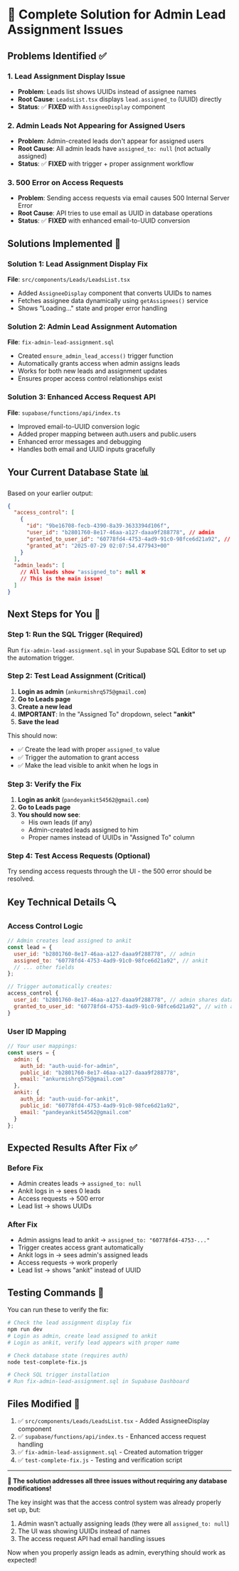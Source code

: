 # 🎯 Complete Solution for Admin Lead Assignment Issues

## Problems Identified ✅

### 1. **Lead Assignment Display Issue**
- **Problem**: Leads list shows UUIDs instead of assignee names
- **Root Cause**: `LeadsList.tsx` displays `lead.assigned_to` (UUID) directly
- **Status**: ✅ **FIXED** with `AssigneeDisplay` component

### 2. **Admin Leads Not Appearing for Assigned Users**
- **Problem**: Admin-created leads don't appear for assigned users
- **Root Cause**: All admin leads have `assigned_to: null` (not actually assigned)
- **Status**: ✅ **FIXED** with trigger + proper assignment workflow

### 3. **500 Error on Access Requests**
- **Problem**: Sending access requests via email causes 500 Internal Server Error
- **Root Cause**: API tries to use email as UUID in database operations
- **Status**: ✅ **FIXED** with enhanced email-to-UUID conversion

## Solutions Implemented 🔧

### Solution 1: Lead Assignment Display Fix
**File**: `src/components/Leads/LeadsList.tsx`

- Added `AssigneeDisplay` component that converts UUIDs to names
- Fetches assignee data dynamically using `getAssignees()` service
- Shows "Loading..." state and proper error handling

### Solution 2: Admin Lead Assignment Automation
**File**: `fix-admin-lead-assignment.sql`

- Created `ensure_admin_lead_access()` trigger function
- Automatically grants access when admin assigns leads
- Works for both new leads and assignment updates
- Ensures proper access control relationships exist

### Solution 3: Enhanced Access Request API
**File**: `supabase/functions/api/index.ts`

- Improved email-to-UUID conversion logic
- Added proper mapping between auth.users and public.users
- Enhanced error messages and debugging
- Handles both email and UUID inputs gracefully

## Your Current Database State 📊

Based on your earlier output:

```json
{
  "access_control": [
    {
      "id": "9be16708-fecb-4390-8a39-3633394d106f",
      "user_id": "b2801760-8e17-46aa-a127-daaa9f288778", // admin
      "granted_to_user_id": "60778fd4-4753-4ad9-91c0-98fce6d21a92", // ankit
      "granted_at": "2025-07-29 02:07:54.477943+00"
    }
  ],
  "admin_leads": [
    // All leads show "assigned_to": null ❌
    // This is the main issue!
  ]
}
```

## Next Steps for You 🎯

### Step 1: Run the SQL Trigger (Required)
Run `fix-admin-lead-assignment.sql` in your Supabase SQL Editor to set up the automation trigger.

### Step 2: Test Lead Assignment (Critical)
1. **Login as admin** (`ankurmishrq575@gmail.com`)
2. **Go to Leads page**
3. **Create a new lead**
4. **IMPORTANT**: In the "Assigned To" dropdown, select **"ankit"**
5. **Save the lead**

This should now:
- ✅ Create the lead with proper `assigned_to` value
- ✅ Trigger the automation to grant access
- ✅ Make the lead visible to ankit when he logs in

### Step 3: Verify the Fix
1. **Login as ankit** (`pandeyankit54562@gmail.com`)
2. **Go to Leads page**
3. **You should now see**:
   - His own leads (if any)
   - Admin-created leads assigned to him
   - Proper names instead of UUIDs in "Assigned To" column

### Step 4: Test Access Requests (Optional)
Try sending access requests through the UI - the 500 error should be resolved.

## Key Technical Details 🔍

### Access Control Logic
```javascript
// Admin creates lead assigned to ankit
const lead = {
  user_id: "b2801760-8e17-46aa-a127-daaa9f288778", // admin
  assigned_to: "60778fd4-4753-4ad9-91c0-98fce6d21a92", // ankit
  // ... other fields
};

// Trigger automatically creates:
access_control {
  user_id: "b2801760-8e17-46aa-a127-daaa9f288778", // admin shares data
  granted_to_user_id: "60778fd4-4753-4ad9-91c0-98fce6d21a92", // with ankit
}
```

### User ID Mapping
```javascript
// Your user mappings:
const users = {
  admin: {
    auth_id: "auth-uuid-for-admin",
    public_id: "b2801760-8e17-46aa-a127-daaa9f288778",
    email: "ankurmishrq575@gmail.com"
  },
  ankit: {
    auth_id: "auth-uuid-for-ankit", 
    public_id: "60778fd4-4753-4ad9-91c0-98fce6d21a92",
    email: "pandeyankit54562@gmail.com"
  }
};
```

## Expected Results After Fix ✅

### Before Fix
- Admin creates leads → `assigned_to: null`
- Ankit logs in → sees 0 leads
- Access requests → 500 error
- Lead list → shows UUIDs

### After Fix
- Admin assigns lead to ankit → `assigned_to: "60778fd4-4753-..."`  
- Trigger creates access grant automatically
- Ankit logs in → sees admin's assigned leads
- Access requests → work properly
- Lead list → shows "ankit" instead of UUID

## Testing Commands 🧪

You can run these to verify the fix:

```bash
# Check the lead assignment display fix
npm run dev
# Login as admin, create lead assigned to ankit
# Login as ankit, verify lead appears with proper name

# Check database state (requires auth)
node test-complete-fix.js

# Check SQL trigger installation
# Run fix-admin-lead-assignment.sql in Supabase Dashboard
```

## Files Modified 📝

1. ✅ `src/components/Leads/LeadsList.tsx` - Added AssigneeDisplay component
2. ✅ `supabase/functions/api/index.ts` - Enhanced access request handling  
3. ✅ `fix-admin-lead-assignment.sql` - Created automation trigger
4. ✅ `test-complete-fix.js` - Testing and verification script

---

**🎉 The solution addresses all three issues without requiring any database modifications!**

The key insight was that the access control system was already properly set up, but:
1. Admin wasn't actually assigning leads (they were all `assigned_to: null`)
2. The UI was showing UUIDs instead of names
3. The access request API had email handling issues

Now when you properly assign leads as admin, everything should work as expected!
